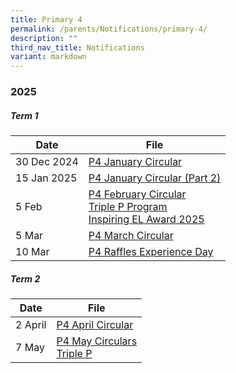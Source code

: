 ```yaml
---
title: Primary 4
permalink: /parents/Notifications/primary-4/
description: ""
third_nav_title: Notifications
variant: markdown
---
```

### **2025**

##### Term 1

| Date| File | 
| -------- | -------- |
|30 Dec 2024|[P4 January Circular](/files/Notification%202025/Pri%204/RGPS_N25_P4_001.pdf)|
|15 Jan 2025|[P4 January Circular (Part 2)](/files/Notification%202025/Pri%204/RGPS_N25_P4_005.pdf)|
|5 Feb|[P4 February Circular](/files/Notification%202025/Pri%204/P4.pdf)<br>[Triple P Program](/files/Notification%202025/Pri%201/Triple_P_PG_Notification_Indicate_Interest_2025_Flyer.pdf)<br>[Inspiring EL Award 2025](/files/Notification%202025/Pri%201/Inspiring_EL_Award_2025.pdf)|
|5 Mar|[P4 March Circular](/files/Notification%202025/Pri%204/RGPS_N25_P4_009.pdf)|
|10 Mar|[P4 Raffles Experience Day](/files/Notification%202025/Pri%204/P4_Raffles_Experience_Day_PG_2025_final__Acknowledgement_.pdf)|

##### Term 2

| Date| File | 
| -------- | -------- |
|2 April|[P4 April Circular](/files/Notification%202025/Pri%204/RGPS_N25_P4_015.pdf)|
|7 May|[P4 May Circulars](/files/Notification%202025/Pri%204/RGPS_N25_P4_019.pdf)<br>[Triple P](/files/Notification%202025/Pri%206/P1_P6_Triple_P_PG_Notification_Mid_Year_Indicate_Interest_Flyer.pdf)|